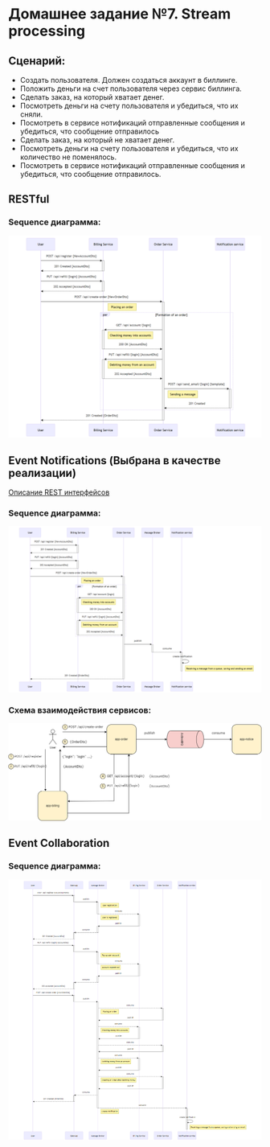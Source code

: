 # Домашнее задание №7. Stream processing
## Сценарий:

- Создать пользователя. Должен создаться аккаунт в биллинге.
- Положить деньги на счет пользователя через сервис биллинга.
- Сделать заказ, на который хватает денег.
- Посмотреть деньги на счету пользователя и убедиться, что их сняли.
- Посмотреть в сервисе нотификаций отправленные сообщения и убедиться, что сообщение отправилось
- Сделать заказ, на который не хватает денег.
- Посмотреть деньги на счету пользователя и убедиться, что их количество не поменялось.
- Посмотреть в сервисе нотификаций отправленные сообщения и убедиться, что сообщение отправилось.

## RESTful
### Sequence диаграмма:
![restful-mermaid-diagram](README.assets/restful-mermaid-diagram.png)

## Event Notifications (Выбрана в качестве реализации)
[Описание REST интерфейcов](https://petstore.swagger.io/?url=https://raw.githubusercontent.com/future-shaper/otus-microservice-architecture/main/hw07/README.assets/event-notifications-openapi.yaml)

### Sequence диаграмма:
![event-notifications-mermaid-diagram](README.assets/event-notifications-mermaid-diagram.png)

### Схема взаимодействия сервисов:
![event-notifications-drawio](README.assets/event-notifications-drawio.png)

## Event Collaboration
### Sequence диаграмма:
![event-collaboration-mermaid-diagram](README.assets/event-collaboration-mermaid-diagram.png)
